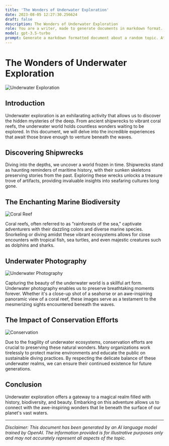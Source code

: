 ```yaml
---
title: 'The Wonders of Underwater Exploration'
date: 2023-08-05 12:27:30.256624
draft: false
description: The Wonders of Underwater Exploration
role: You are a writer, made to generate documents in markdown format. It is very important that all of the documents you generate are in valid markdown format.
model: gpt-3.5-turbo
prompt: Generate a markdown formatted document about a random topic. At the bottom, include a disclaimer explaining that the document was generated by you. The first line of the document should be the title. Make sure that the entire document is in proper markdown format, using a mix of various tags to make the document visually appealing.
---
```


# The Wonders of Underwater Exploration

![Underwater Exploration](https://cdn.pixabay.com/photo/2016/11/14/04/45/deep-sea-1823515_960_720.jpg)

## Introduction

Underwater exploration is an exhilarating activity that allows us to discover the hidden mysteries of the deep. From ancient shipwrecks to vibrant coral reefs, the underwater world holds countless wonders waiting to be explored. In this document, we will delve into the incredible experiences that await those brave enough to venture beneath the waves.

## Discovering Shipwrecks

Diving into the depths, we uncover a world frozen in time. Shipwrecks stand as haunting reminders of maritime history, with their sunken skeletons preserving stories from the past. Exploring these wrecks unlocks a treasure trove of artifacts, providing invaluable insights into seafaring cultures long gone.

## The Enchanting Marine Biodiversity

![Coral Reef](https://cdn.pixabay.com/photo/2018/09/27/10/21/coral-3700953_960_720.jpg)

Coral reefs, often referred to as "rainforests of the sea," captivate adventurers with their dazzling colors and diverse marine species. Snorkeling or diving amidst these vibrant ecosystems allows for close encounters with tropical fish, sea turtles, and even majestic creatures such as dolphins and sharks.

## Underwater Photography

![Underwater Photography](https://cdn.pixabay.com/photo/2016/11/14/03/29/underwater-1822475_960_720.jpg)

Capturing the beauty of the underwater world is a skillful art form. Underwater photography enables us to preserve breathtaking moments forever. Whether it's a close-up shot of a seahorse or an awe-inspiring panoramic view of a coral reef, these images serve as a testament to the mesmerizing sights encountered beneath the waves.

## The Impact of Conservation Efforts

![Conservation](https://cdn.pixabay.com/photo/2015/02/03/12/29/earth-623587_960_720.jpg)

Due to the fragility of underwater ecosystems, conservation efforts are crucial to preserving these natural wonders. Many organizations work tirelessly to protect marine environments and educate the public on sustainable diving practices. By respecting the delicate balance of these underwater realms, we can ensure their continued existence for future generations.

## Conclusion

Underwater exploration offers a gateway to a magical realm filled with history, biodiversity, and beauty. Embarking on this adventure allows us to connect with the awe-inspiring wonders that lie beneath the surface of our planet's vast waters.

---

*Disclaimer: This document has been generated by an AI language model trained by OpenAI. The information provided is for illustrative purposes only and may not accurately represent all aspects of the topic.*

